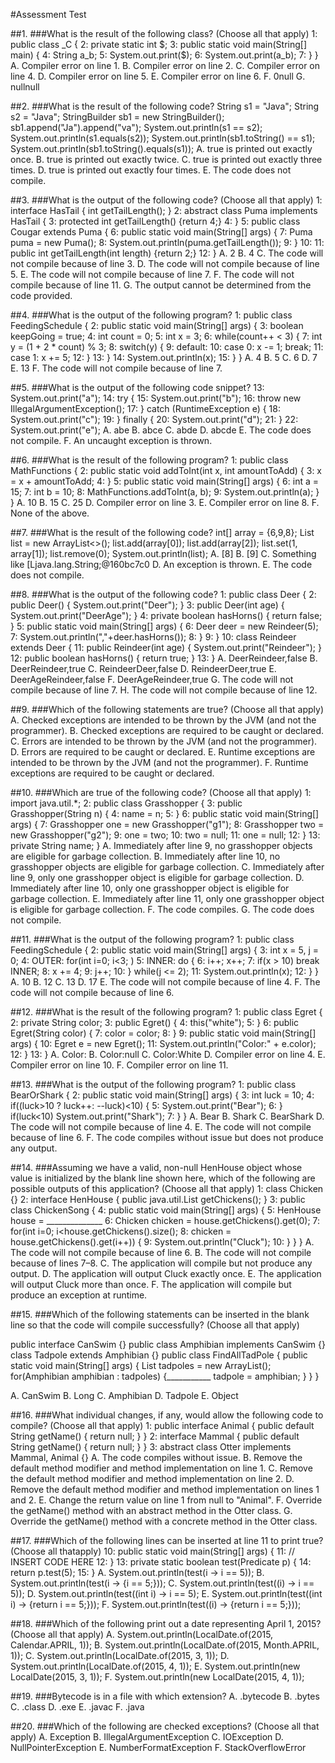 #Assessment Test

##1.
###What is the result of the following class? (Choose all that apply)
	1: public class _C {
	2: private static int $;
	3: public static void main(String[] main) {
	4: String a_b;
	5: System.out.print($);
	6: System.out.print(a_b);
	7: } }
A. Compiler error on line 1.
B. Compiler error on line 2.
C. Compiler error on line 4.
D. Compiler error on line 5.
E. Compiler error on line 6.
F. 0null
G. nullnull


##2.
###What is the result of the following code?
	String s1 = "Java";
	String s2 = "Java";
	StringBuilder sb1 = new StringBuilder();
	sb1.append("Ja").append("va");
	System.out.println(s1 == s2);
	System.out.println(s1.equals(s2));
	System.out.println(sb1.toString() == s1);
	System.out.println(sb1.toString().equals(s1));
A. true is printed out exactly once.
B. true is printed out exactly twice.
C. true is printed out exactly three times.
D. true is printed out exactly four times.
E. The code does not compile.

##3.
###What is the output of the following code? (Choose all that apply)
	1: interface HasTail { int getTailLength(); }
	2: abstract class Puma implements HasTail {
	3: protected int getTailLength() {return 4;}
	4: }
	5: public class Cougar extends Puma {
	6: public static void main(String[] args) {
	7: Puma puma = new Puma();
	8: System.out.println(puma.getTailLength());
	9: }
	10: 
	11: public int getTailLength(int length) {return 2;}
	12: }
A. 2
B. 4
C. The code will not compile because of line 3.
D. The code will not compile because of line 5.
E. The code will not compile because of line 7.
F. The code will not compile because of line 11.
G. The output cannot be determined from the code provided.

##4.
###What is the output of the following program?
	1: public class FeedingSchedule {
	2: public static void main(String[] args) {
	3: boolean keepGoing = true;
	4: int count = 0;
	5: int x = 3;
	6: while(count++ < 3) {
	7: int y = (1 + 2 * count) % 3;
	8: switch(y) {
	9: default:
	10: case 0: x -= 1; break;
	11: case 1: x += 5;
	12: }
	13: }
	14: System.out.println(x);
	15: } }
A. 4
B. 5
C. 6
D. 7
E. 13
F. The code will not compile because of line 7.



##5.
###What is the output of the following code snippet?
	13: System.out.print("a");
	14: try {
	15: System.out.print("b");
	16: throw new IllegalArgumentException();
	17: } catch (RuntimeException e) {
	18: System.out.print("c");
	19: } finally {
	20: System.out.print("d");
	21: }
	22: System.out.print("e");
A. abe
B. abce
C. abde
D. abcde
E. The code does not compile.
F. An uncaught exception is thrown.


##6.
###What is the result of the following program?
	1: public class MathFunctions {
	2: public static void addToInt(int x, int amountToAdd) {
	3: x = x + amountToAdd;
	4: }
	5: public static void main(String[] args) {
	6: int a = 15;
	7: int b = 10;
	8: MathFunctions.addToInt(a, b);
	9: System.out.println(a);
} }
A. 10
B. 15
C. 25
D. Compiler error on line 3.
E. Compiler error on line 8.
F. None of the above.

##7.
###What is the result of the following code?
	int[] array = {6,9,8};
	List<Integer> list = new ArrayList<>();
	list.add(array[0]);
	list.add(array[2]);
	list.set(1, array[1]);
	list.remove(0);
	System.out.println(list);
A. [8]
B. [9]
C. Something like [Ljava.lang.String;@160bc7c0
D. An exception is thrown.
E. The code does not compile.

##8.
###What is the output of the following code?
	1: public class Deer {
	2: public Deer() { System.out.print("Deer"); }
	3: public Deer(int age) { System.out.print("DeerAge"); }
	4: private boolean hasHorns() { return false; }
	5: public static void main(String[] args) {
	6: Deer deer = new Reindeer(5);
	7: System.out.println(","+deer.hasHorns());
	8: }
	9: }
	10: class Reindeer extends Deer {
	11: public Reindeer(int age) { System.out.print("Reindeer"); }
	12: public boolean hasHorns() { return true; }
	13: }
A. DeerReindeer,false
B. DeerReindeer,true
C. ReindeerDeer,false
D. ReindeerDeer,true
E. DeerAgeReindeer,false
F. DeerAgeReindeer,true
G. The code will not compile because of line 7.
H. The code will not compile because of line 12.

##9.
###Which of the following statements are true? (Choose all that apply)
A. Checked exceptions are intended to be thrown by the JVM (and not the programmer).
B. Checked exceptions are required to be caught or declared.
C. Errors are intended to be thrown by the JVM (and not the programmer).
D. Errors are required to be caught or declared.
E. Runtime exceptions are intended to be thrown by the JVM (and not the programmer).
F. Runtime exceptions are required to be caught or declared.


##10. 
###Which are true of the following code? (Choose all that apply)
	1: import java.util.*;
	2: public class Grasshopper {
	3: public Grasshopper(String n) {
	4: name = n;
	5: }
	6: public static void main(String[] args) {
	7: Grasshopper one = new Grasshopper("g1");
	8: Grasshopper two = new Grasshopper("g2");
	9: one = two;
	10: two = null;
	11: one = null;
	12: }
	13: private String name; }
A. Immediately after line 9, no grasshopper objects are eligible for garbage collection.
B. Immediately after line 10, no grasshopper objects are eligible for garbage collection.
C. Immediately after line 9, only one grasshopper object is eligible for garbage collection.
D. Immediately after line 10, only one grasshopper object is eligible for garbage collection.
E. Immediately after line 11, only one grasshopper object is eligible for garbage collection.
F. The code compiles.
G. The code does not compile.


##11. 
###What is the output of the following program?
	1: public class FeedingSchedule {
	2: public static void main(String[] args) {
	3: int x = 5, j = 0;
	4: OUTER: for(int i=0; i<3; )
	5: INNER: do {
	6: i++; x++;
	7: if(x > 10) break INNER;
	8: x += 4;
	9: j++;
	10: } while(j <= 2);
	11: System.out.println(x);
	12: } }
A. 10
B. 12
C. 13
D. 17
E. The code will not compile because of line 4.
F. The code will not compile because of line 6.

##12. 
###What is the result of the following program?
	1: public class Egret {
	2: private String color;
	3: public Egret() {
	4: this("white");
	5: }
	6: public Egret(String color) {
	7: color = color;
	8: }
	9: public static void main(String[] args) {
	10: Egret e = new Egret();
	11: System.out.println("Color:" + e.color);
	12: }
	13: }
A. Color:
B. Color:null
C. Color:White
D. Compiler error on line 4.
E. Compiler error on line 10.
F. Compiler error on line 11.

##13. 
###What is the output of the following program?
	1: public class BearOrShark {
	2: public static void main(String[] args) {
	3: int luck = 10;
	4: if((luck>10 ? luck++: --luck)<10) {
	5: System.out.print("Bear");
	6: } if(luck<10) System.out.print("Shark");
	7: } }
A. Bear
B. Shark
C. BearShark
D. The code will not compile because of line 4.
E. The code will not compile because of line 6.
F. The code compiles without issue but does not produce any output.

##14. 
###Assuming we have a valid, non-null HenHouse object whose value is initialized by the blank line shown here, which of the following are possible outputs of this application? (Choose all that apply)
	1: class Chicken {}
	2: interface HenHouse { public java.util.List<Chicken> getChickens(); }
	3: public class ChickenSong {
	4: public static void main(String[] args) {
	5: HenHouse house = ______________
	6: Chicken chicken = house.getChickens().get(0);
	7: for(int i=0; i<house.getChickens().size();
	8: chicken = house.getChickens().get(i++)) {
	9: System.out.println("Cluck");
	10: } } }
A. The code will not compile because of line 6.
B. The code will not compile because of lines 7–8.
C. The application will compile but not produce any output.
D. The application will output Cluck exactly once.
E. The application will output Cluck more than once.
F. The application will compile but produce an exception at runtime.

##15. 
###Which of the following statements can be inserted in the blank line so that the code will compile successfully? (Choose all that apply)

public interface CanSwim {}
public class Amphibian implements CanSwim {}
class Tadpole extends Amphibian {}
public class FindAllTadPole {
	public static void main(String[] args) {
		List<Tadpole> tadpoles = new ArrayList<Tadpole>();
		for(Amphibian amphibian : tadpoles) {___________ tadpole = amphibian; 
		}
	} 
}

A. CanSwim
B. Long
C. Amphibian
D. Tadpole
E. Object

##16. 
###What individual changes, if any, would allow the following code to compile? (Choose all that apply)
1: public interface Animal { public default String getName() { return null; } }
2: interface Mammal { public default String getName() { return null; } }
3: abstract class Otter implements Mammal, Animal {}
A. The code compiles without issue.
B. Remove the default method modifier and method implementation on line 1.
C. Remove the default method modifier and method implementation on line 2.
D. Remove the default method modifier and method implementation on lines 1 and 2.
E. Change the return value on line 1 from null to "Animal".
F. Override the getName() method with an abstract method in the Otter class.
G. Override the getName() method with a concrete method in the Otter class.


##17. 
###Which of the following lines can be inserted at line 11 to print true? (Choose all thatapply)
10: public static void main(String[] args) {
11: // INSERT CODE HERE
12: }
13: private static boolean test(Predicate<Integer> p) {
14: return p.test(5);
15: }
A. System.out.println(test(i -> i == 5));
B. System.out.println(test(i -> {i == 5;}));
C. System.out.println(test((i) -> i == 5));
D. System.out.println(test((int i) -> i == 5);
E. System.out.println(test((int i) -> {return i == 5;}));
F. System.out.println(test((i) -> {return i == 5;}));

##18. 
###Which of the following print out a date representing April 1, 2015? (Choose all that apply)
A. System.out.println(LocalDate.of(2015, Calendar.APRIL, 1));
B. System.out.println(LocalDate.of(2015, Month.APRIL, 1));
C. System.out.println(LocalDate.of(2015, 3, 1));
D. System.out.println(LocalDate.of(2015, 4, 1));
E. System.out.println(new LocalDate(2015, 3, 1));
F. System.out.println(new LocalDate(2015, 4, 1));

##19. 
###Bytecode is in a file with which extension?
A. .bytecode
B. .bytes
C. .class
D. .exe
E. .javac
F. .java

##20. 
###Which of the following are checked exceptions? (Choose all that apply)
A. Exception
B. IllegalArgumentException
C. IOException
D. NullPointerException
E. NumberFormatException
F. StackOverflowError